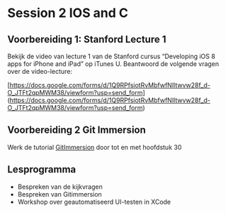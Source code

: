# Session 2 IOS and C

## Voorbereiding 1: Stanford Lecture 1
Bekijk de video van lecture 1 van de Stanford cursus “Developing iOS 8 apps for iPhone and iPad” 
op iTunes U. Beantwoord de volgende vragen over de video-lecture:

[https://docs.google.com/forms/d/1Q9RPfsiotRvMbfwfNIltwvw28f_d-O_JTFt2qpMWM38/viewform?usp=send_form]
(https://docs.google.com/forms/d/1Q9RPfsiotRvMbfwfNIltwvw28f_d-O_JTFt2qpMWM38/viewform?usp=send_form)

## Voorbereiding 2 Git Immersion
Werk de tutorial [GitImmersion](http://gitimmersion.com/) door tot en met hoofdstuk 30

## Lesprogramma

* Bespreken van de kijkvragen
* Bespreken van Gitimmersion 
* Workshop over geautomatiseerd UI-testen in XCode

